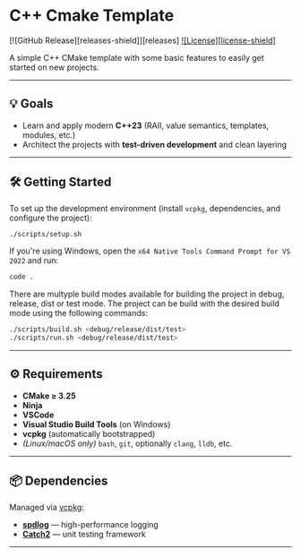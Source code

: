 # C++ Cmake Template

[![GitHub Release][releases-shield]][releases]
[![License][license-shield]](LICENSE)

A simple C++ CMake template with some basic features to easily get started on new projects.

---

## 💡 Goals

- Learn and apply modern **C++23** (RAII, value semantics, templates, modules, etc.)
- Architect the projects with **test-driven development** and clean layering

---

## 🛠️ Getting Started

To set up the development environment (install `vcpkg`, dependencies, and configure the project):

```bash
./scripts/setup.sh
```

If you're using Windows, open the `x64 Native Tools Command Prompt for VS 2022` and run:

```bash
code .
```

There are multyple build modes available for building the project in debug, release, dist or test mode.
The project can be build with the desired build mode using the following commands:

```bash
./scripts/build.sh <debug/release/dist/test>
./scripts/run.sh <debug/release/dist/test>
```

---

## ⚙️ Requirements

- **CMake ≥ 3.25**
- **Ninja**
- **VSCode**
- **Visual Studio Build Tools** (on Windows)
- **vcpkg** (automatically bootstrapped)
- *(Linux/macOS only)* `bash`, `git`, optionally `clang`, `lldb`, etc.

---

## 📦 Dependencies

Managed via [vcpkg](https://github.com/microsoft/vcpkg):

- [**spdlog**](https://github.com/gabime/spdlog) — high-performance logging
- [**Catch2**](https://github.com/catchorg/Catch2) — unit testing framework

---

